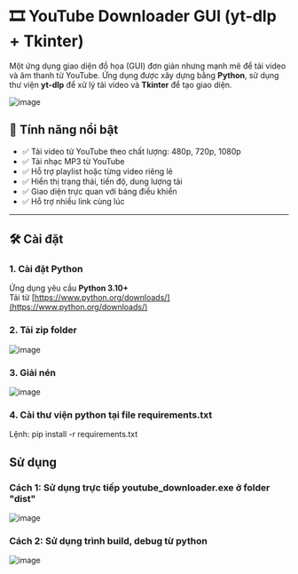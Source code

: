 # 🎞️ YouTube Downloader GUI (yt-dlp + Tkinter)

Một ứng dụng giao diện đồ họa (GUI) đơn giản nhưng mạnh mẽ để tải video và âm thanh từ YouTube. Ứng dụng được xây dựng bằng **Python**, sử dụng thư viện **yt-dlp** để xử lý tải video và **Tkinter** để tạo giao diện.

![image](https://github.com/user-attachments/assets/d2f5af6f-c4af-4414-b4ac-e188c01e010b)


## 🚀 Tính năng nổi bật

- ✅ Tải video từ YouTube theo chất lượng: 480p, 720p, 1080p
- ✅ Tải nhạc MP3 từ YouTube
- ✅ Hỗ trợ playlist hoặc từng video riêng lẻ
- ✅ Hiển thị trạng thái, tiến độ, dung lượng tải
- ✅ Giao diện trực quan với bảng điều khiển
- ✅ Hỗ trợ nhiều link cùng lúc

---

## 🛠️ Cài đặt

### 1. Cài đặt Python

Ứng dụng yêu cầu **Python 3.10+**  
Tải từ [https://www.python.org/downloads/](https://www.python.org/downloads/)

### 2. Tải zip folder
![image](https://github.com/user-attachments/assets/04520405-db41-4716-835c-023b7b63d71a)

### 3. Giải nén
![image](https://github.com/user-attachments/assets/29ec67a0-38e8-47d6-a7c0-d667ccf07095)

### 4. Cài thư viện python tại file requirements.txt
Lệnh: pip install -r requirements.txt

## Sử dụng

### Cách 1: Sử dụng trực tiếp youtube_downloader.exe ở folder "dist"
![image](https://github.com/user-attachments/assets/598d9f56-fbb6-4658-b56e-5b60ebaf1008)

### Cách 2: Sử dụng trình build, debug từ python
![image](https://github.com/user-attachments/assets/857879be-0228-44c1-85cf-2d5b410e5451)

